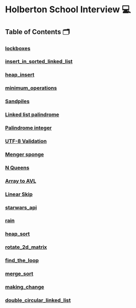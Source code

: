 # **Holberton School Interview** :computer:

## **Table of Contents** :card_index_dividers:

### [lockboxes](https://github.com/Qcarvalhooliveira/holbertonschool-interview/tree/main/lockboxes)

### [insert_in_sorted_linked_list](https://github.com/Qcarvalhooliveira/holbertonschool-interview/tree/main/insert_in_sorted_linked_list)

### [heap_insert](https://github.com/Qcarvalhooliveira/holbertonschool-interview/tree/main/heap_insert)

### [minimum_operations](https://github.com/Qcarvalhooliveira/holbertonschool-interview/tree/main/minimum_operations)

### [Sandpiles](https://github.com/Qcarvalhooliveira/holbertonschool-interview/tree/main/sandpiles)

### [Linked list palindrome](https://github.com/Qcarvalhooliveira/holbertonschool-interview/tree/main/linked_list_palindrome)

### [Palindrome integer](https://github.com/Qcarvalhooliveira/holbertonschool-interview/tree/main/palindrome_integer)

### [UTF-8 Validation](https://github.com/Qcarvalhooliveira/holbertonschool-interview/tree/main/utf8_validation)

### [Menger sponge](https://github.com/Qcarvalhooliveira/holbertonschool-interview/tree/main/menger)

### [N Queens](https://github.com/Qcarvalhooliveira/holbertonschool-interview/tree/main/nqueens)

### [Array to AVL](https://github.com/Qcarvalhooliveira/holbertonschool-interview/tree/main/sorted_array_to_avl)

### [Linear Skip](https://github.com/Qcarvalhooliveira/holbertonschool-interview/tree/main/linear_skip)

### [starwars_api](https://github.com/Qcarvalhooliveira/holbertonschool-interview/tree/main/starwars_api)

### [rain](https://github.com/Qcarvalhooliveira/holbertonschool-interview/tree/main/rain)

### [heap_sort](https://github.com/Qcarvalhooliveira/holbertonschool-interview/tree/main/heap_sort)

### [rotate_2d_matrix](https://github.com/Qcarvalhooliveira/holbertonschool-interview/tree/main/rotate_2d_matrix)

### [find_the_loop](https://github.com/Qcarvalhooliveira/holbertonschool-interview/tree/main/find_the_loop)

### [merge_sort](https://github.com/Qcarvalhooliveira/holbertonschool-interview/tree/main/merge_sort)

### [making_change](https://github.com/Qcarvalhooliveira/holbertonschool-interview/tree/main/making_change)

### [double_circular_linked_list](https://github.com/Qcarvalhooliveira/holbertonschool-interview/tree/main/double_circular_linked_list)